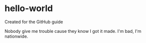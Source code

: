
# hello-world
Created for the GitHub guide

Nobody give me trouble cause they know I got it made.
I'm bad, I'm nationwide.
